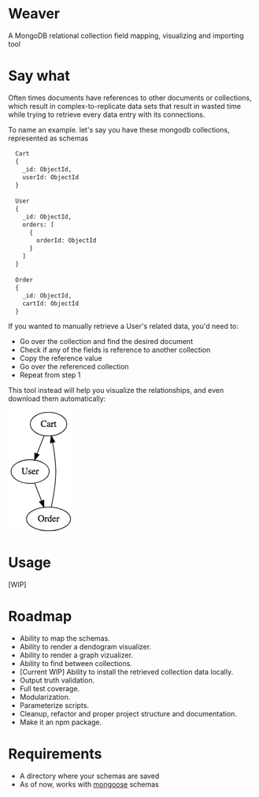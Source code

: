 # Weaver

A MongoDB relational collection field mapping, visualizing and importing tool

# Say what

Often times documents have references to other documents or collections, which result in complex-to-replicate data sets that result in wasted time while trying to retrieve every data entry with its connections.

To name an example. let's say you have these mongodb collections, represented as schemas

```
  Cart
  {
    _id: ObjectId,
    userId: ObjectId
  }

  User
  {
    _id: ObjectId,
    orders: [
      {
        orderId: ObjectId
      }
    ]
  }

  Order
  {
    _id: ObjectId,
    cartId: ObjectId
  }
```

If you wanted to manually retrieve a User's related data, you'd need to:

- Go over the collection and find the desired document
- Check if any of the fields is reference to another collection
- Copy the reference value
- Go over the referenced collection
- Repeat from step 1

This tool instead will help you visualize the relationships, and even download them automatically:

![Basic visualization of collection relationships](/images/example_graph.png?raw=true)

# Usage

[WIP]

# Roadmap

- Ability to map the schemas.
- Ability to render a dendogram visualizer.
- Ability to render a graph vizualizer.
- Ability to find between collections.
- [Current WIP] Ability to install the retrieved collection data locally.
- Output truth validation.
- Full test coverage.
- Modularization.
- Parameterize scripts.
- Cleanup, refactor and proper project structure and documentation.
- Make it an npm package.

# Requirements

- A directory where your schemas are saved
- As of now, works with [mongoose](https://mongoosejs.com/docs/guide.html) schemas
